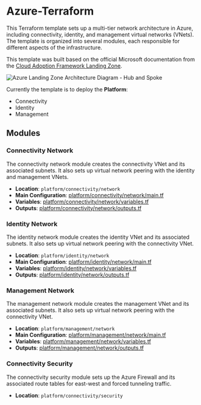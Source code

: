 # Azure-Terraform

This Terraform template sets up a multi-tier network architecture in Azure, including connectivity, identity, and management virtual networks (VNets). The template is organized into several modules, each responsible for different aspects of the infrastructure.

This template was built based on the official Microsoft documentation from the [Cloud Adoption Framework Landing Zone](https://learn.microsoft.com/en-us/azure/cloud-adoption-framework/ready/landing-zone/).


![Azure Landing Zone Architecture Diagram - Hub and Spoke](https://learn.microsoft.com/en-us/azure/cloud-adoption-framework/ready/enterprise-scale/media/azure-landing-zone-architecture-diagram-hub-spoke.svg)

Currently the template is to deploy the **Platform**:
- Connectivity
- Identity
- Management


## Modules

### Connectivity Network
The connectivity network module creates the connectivity VNet and its associated subnets. It also sets up virtual network peering with the identity and management VNets.

- **Location**: `platform/connectivity/network`
- **Main Configuration**: [platform/connectivity/network/main.tf](platform/connectivity/network/main.tf)
- **Variables**: [platform/connectivity/network/variables.tf](platform/connectivity/network/variables.tf)
- **Outputs**: [platform/connectivity/network/outputs.tf](platform/connectivity/network/outputs.tf)

### Identity Network
The identity network module creates the identity VNet and its associated subnets. It also sets up virtual network peering with the connectivity VNet.

- **Location**: `platform/identity/network`
- **Main Configuration**: [platform/identity/network/main.tf](platform/identity/network/main.tf)
- **Variables**: [platform/identity/network/variables.tf](platform/identity/network/variables.tf)
- **Outputs**: [platform/identity/network/outputs.tf](platform/identity/network/outputs.tf)

### Management Network
The management network module creates the management VNet and its associated subnets. It also sets up virtual network peering with the connectivity VNet.

- **Location**: `platform/management/network`
- **Main Configuration**: [platform/management/network/main.tf](platform/management/network/main.tf)
- **Variables**: [platform/management/network/variables.tf](platform/management/network/variables.tf)
- **Outputs**: [platform/management/network/outputs.tf](platform/management/network/outputs.tf)

### Connectivity Security
The connectivity security module sets up the Azure Firewall and its associated route tables for east-west and forced tunneling traffic.

- **Location**: `platform/connectivity/security`
